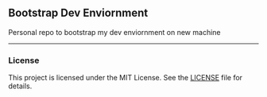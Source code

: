 ## Bootstrap Dev Enviornment

Personal repo to bootstrap my dev enviornment on new machine

---
### License

This project is licensed under the MIT License. See the [LICENSE](LICENSE) file for details.
